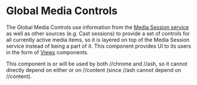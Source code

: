 # Global Media Controls

The Global Media Controls use information from the [Media Session
service](/services/media_session) as well as other sources (e.g. Cast sessions)
to provide a set of controls for all currently active media items, so it is
layered on top of the Media Session service instead of being a part of it.
This component provides UI to its users in the form of [Views](/ui/views)
components.

This component is or will be used by both //chrome and //ash, so it cannot
directly depend on either or on //content (since //ash cannot depend on
//content).

